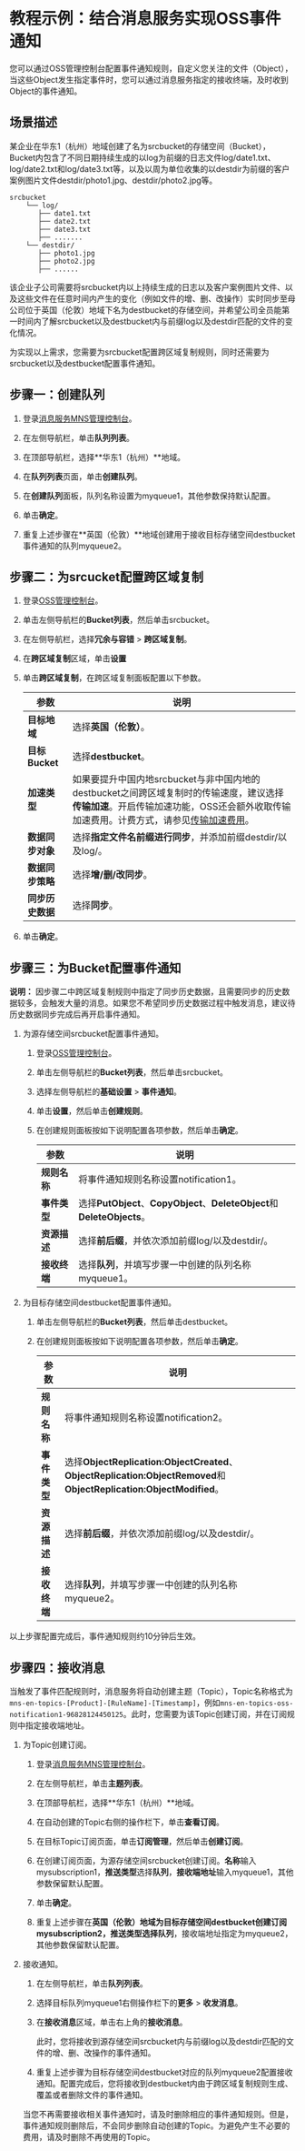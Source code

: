 # 教程示例：结合消息服务实现OSS事件通知

您可以通过OSS管理控制台配置事件通知规则，自定义您关注的文件（Object），当这些Object发生指定事件时，您可以通过消息服务指定的接收终端，及时收到Object的事件通知。

## 场景描述

某企业在华东1（杭州）地域创建了名为srcbucket的存储空间（Bucket），Bucket内包含了不同日期持续生成的以log为前缀的日志文件log/date1.txt、log/date2.txt和log/date3.txt等，以及以周为单位收集的以destdir为前缀的客户案例图片文件destdir/photo1.jpg、destdir/photo2.jpg等。

```
srcbucket
    └── log/
       ├── date1.txt
       ├── date2.txt
       ├── date3.txt
       ├── .......
    └── destdir/       
       ├── photo1.jpg
       ├── photo2.jpg
       ├── ......
```

该企业子公司需要将srcbucket内以上持续生成的日志以及客户案例图片文件、以及这些文件在任意时间内产生的变化（例如文件的增、删、改操作）实时同步至母公司位于英国（伦敦）地域下名为destbucket的存储空间，并希望公司全员能第一时间内了解srcbucket以及destbucket内与前缀log以及destdir匹配的文件的变化情况。

为实现以上需求，您需要为srcbucket配置跨区域复制规则，同时还需要为srcbucket以及destbucket配置事件通知。

## 步骤一：创建队列

1.  登录[消息服务MNS管理控制台](https://mns.console.aliyun.com)。

2.  在左侧导航栏，单击**队列列表**。

3.  在顶部导航栏，选择**华东1（杭州）**地域。

4.  在**队列列表**页面，单击**创建队列**。

5.  在**创建队列**面板，队列名称设置为myqueue1，其他参数保持默认配置。

6.  单击**确定**。

7.  重复上述步骤在**英国（伦敦）**地域创建用于接收目标存储空间destbucket事件通知的队列myqueue2。


## 步骤二：为srcucket配置跨区域复制

1.  登录[OSS管理控制台](https://oss.console.aliyun.com/)。

2.  单击左侧导航栏的**Bucket列表**，然后单击srcbucket。

3.  在左侧导航栏，选择**冗余与容错** \> **跨区域复制**。

4.  在**跨区域复制**区域，单击**设置**

5.  单击**跨区域复制**，在跨区域复制面板配置以下参数。

    |参数|说明|
    |--|--|
    |**目标地域**|选择**英国（伦敦）**。|
    |**目标Bucket**|选择**destbucket**。|
    |**加速类型**|如果要提升中国内地srcbucket与非中国内地的destbucket之间跨区域复制时的传输速度，建议选择**传输加速**。开启传输加速功能，OSS还会额外收取传输加速费用。计费方式，请参见[传输加速费用](/intl.zh-CN/计量计费/计量项和计费项/传输加速费用.md)。|
    |**数据同步对象**|选择**指定文件名前缀进行同步**，并添加前缀destdir/以及log/。|
    |**数据同步策略**|选择**增/删/改同步**。|
    |**同步历史数据**|选择**同步**。|

6.  单击**确定**。


## 步骤三：为Bucket配置事件通知

**说明：** 因步骤二中跨区域复制规则中指定了同步历史数据，且需要同步的历史数据较多，会触发大量的消息。如果您不希望同步历史数据过程中触发消息，建议待历史数据同步完成后再开启事件通知。

1.  为源存储空间srcbucket配置事件通知。

    1.  登录[OSS管理控制台](https://oss.console.aliyun.com/)。

    2.  单击左侧导航栏的**Bucket列表**，然后单击srcbucket。

    3.  选择左侧导航栏的**基础设置** \> **事件通知**。

    4.  单击**设置**，然后单击**创建规则**。

    5.  在创建规则面板按如下说明配置各项参数，然后单击**确定**。

        |参数|说明|
        |--|--|
        |**规则名称**|将事件通知规则名称设置notification1。|
        |**事件类型**|选择**PutObject**、**CopyObject**、**DeleteObject**和**DeleteObjects**。|
        |**资源描述**|选择**前后缀**，并依次添加前缀log/以及destdir/。|
        |**接收终端**|选择**队列**，并填写步骤一中创建的队列名称myqueue1。|

2.  为目标存储空间destbucket配置事件通知。

    1.  单击左侧导航栏的**Bucket列表**，然后单击destbucket。

    2.  在创建规则面板按如下说明配置各项参数，然后单击**确定**。

        |参数|说明|
        |--|--|
        |**规则名称**|将事件通知规则名称设置notification2。|
        |**事件类型**|选择**ObjectReplication:ObjectCreated**、**ObjectReplication:ObjectRemoved**和**ObjectReplication:ObjectModified**。|
        |**资源描述**|选择**前后缀**，并依次添加前缀log/以及destdir/。|
        |**接收终端**|选择**队列**，并填写步骤一中创建的队列名称myqueue2。|


以上步骤配置完成后，事件通知规则约10分钟后生效。

## 步骤四：接收消息

当触发了事件匹配规则时，消息服务将自动创建主题（Topic），Topic名称格式为`mns-en-topics-[Product]-[RuleName]-[Timestamp]`，例如`mns-en-topics-oss-notification1-96828124450125`。此时，您需要为该Topic创建订阅，并在订阅规则中指定接收端地址。

1.  为Topic创建订阅。

    1.  登录[消息服务MNS管理控制台](https://mns.console.aliyun.com)。

    2.  在左侧导航栏，单击**主题列表**。

    3.  在顶部导航栏，选择**华东1（杭州）**地域。

    4.  在自动创建的Topic右侧的操作栏下，单击**查看订阅**。

    5.  在目标Topic订阅页面，单击**订阅管理**，然后单击**创建订阅**。

    6.  在创建订阅页面，为源存储空间srcbucket创建订阅。**名称**输入mysubscription1，**推送类型**选择**队列**，**接收端地址**输入myqueue1，其他参数保留默认配置。

    7.  单击**确定**。

    8.  重复上述步骤在**英国（伦敦）**地域为目标存储空间destbucket创建订阅mysubscription2，推送类型选择**队列**，接收端地址指定为myqueue2，其他参数保留默认配置。

2.  接收通知。

    1.  在左侧导航栏，单击**队列列表**。

    2.  选择目标队列myqueue1右侧操作栏下的**更多** \> **收发消息**。

    3.  在**接收消息**区域，单击右上角的**接收消息**。

        此时，您将接收到源存储空间srcbucket内与前缀log以及destdir匹配的文件的增、删、改操作的事件通知。

    4.  重复上述步骤为目标存储空间destbucket对应的队列myqueue2配置接收通知。配置完成后，您将接收到destbucket内由于跨区域复制规则生成、覆盖或者删除文件的事件通知。

    当您不再需要接收相关事件通知时，请及时删除相应的事件通知规则。但是，事件通知规则删除后，不会同步删除自动创建的Topic。为避免产生不必要的费用，请及时删除不再使用的Topic。


